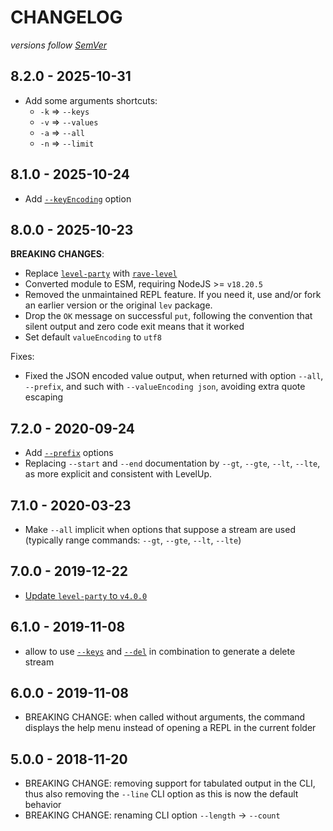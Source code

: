 # CHANGELOG
*versions follow [SemVer](http://semver.org)*

## 8.2.0 - 2025-10-31
* Add some arguments shortcuts:
  * `-k` => `--keys`
  * `-v` => `--values`
  * `-a` => `--all`
  * `-n` => `--limit`

## 8.1.0 - 2025-10-24
* Add [`--keyEncoding`](https://github.com/maxlath/lev2#--keyencoding-string) option

## 8.0.0 - 2025-10-23
**BREAKING CHANGES**:
  * Replace [`level-party`](https://github.com/level/level-party) with [`rave-level`](https://github.com/level/rave-level)
  * Converted module to ESM, requiring NodeJS >= `v18.20.5`
  * Removed the unmaintained REPL feature. If you need it, use and/or fork an earlier version or the original `lev` package.
  * Drop the `OK` message on successful `put`, following the convention that silent output and zero code exit means that it worked
  * Set default `valueEncoding` to `utf8`

Fixes:
  * Fixed the JSON encoded value output, when returned with option `--all`, `--prefix`, and such with `--valueEncoding json`, avoiding extra quote escaping

## 7.2.0 - 2020-09-24
* Add [`--prefix`](https://github.com/maxlath/lev2#--prefix) options
* Replacing `--start` and `--end` documentation by `--gt`, `--gte`, `--lt`, `--lte`, as more explicit and consistent with LevelUp.

## 7.1.0 - 2020-03-23
* Make `--all` implicit when options that suppose a stream are used (typically range commands: `--gt`, `--gte`, `--lt`, `--lte`)

## 7.0.0 - 2019-12-22
* [Update `level-party` to `v4.0.0`](https://github.com/Level/party/blob/master/CHANGELOG.md#400---2019-12-08)

## 6.1.0 - 2019-11-08
* allow to use [`--keys`](https://github.com/maxlath/lev2#--keys) and [`--del`](https://github.com/maxlath/lev2#--del-key) in combination to generate a delete stream

## 6.0.0 - 2019-11-08
* BREAKING CHANGE: when called without arguments, the command displays the help menu instead of opening a REPL in the current folder

## 5.0.0 - 2018-11-20
* BREAKING CHANGE: removing support for tabulated output in the CLI, thus also removing the `--line` CLI option as this is now the default behavior
* BREAKING CHANGE: renaming CLI option `--length` -> `--count`
